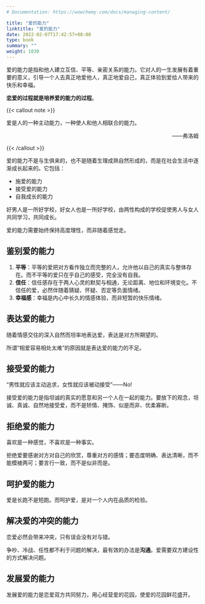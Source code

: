 ```yaml
---
# Documentation: https://wowchemy.com/docs/managing-content/

title: "爱的能力"
linktitle: "爱的能力"
date: 2022-02-07T17:42:57+08:00
type: book
summary: ""
weight: 1030
---
```


<!--more-->

爱的能力是指和他人建立互信、平等、亲密关系的能力。它对人的一生发展有着重要的意义，引导一个人去真正地爱他人，真正地爱自己，真正体验到爱给人带来的快乐和幸福。

**恋爱的过程就是培养爱的能力的过程**。

{{< callout note >}}

爱是人的一种主动能力，一种使人和他人相联合的能力。

<p align="right">——弗洛姆</p>

{{< /callout >}}

爱的能力不是与生俱来的，也不是随着生理成熟自然形成的，而是在社会生活中逐渐成长起来的。它包括：

- 施爱的能力
- 接受爱的能力
- 自我成长的能力

好男人是一所好学校，好女人也是一所好学校，由两性构成的学校促使男人与女人共同学习，共同成长。

爱的能力需要始终保持高度理性，而非随着感觉走。

## 鉴别爱的能力

1. **平等**：平等的爱把对方看作独立而完整的人，允许他以自己的真实与整体存在。而不平等的爱只在乎自己的感受，完全没有自我。
2. **信任**：信任感存在于两人心灵的默契与相通，无论距离、地位和环境变化。不信任的爱，必然伴随着猜疑、怀疑、否定等负面情绪。
3. **幸福感**：幸福是内心中长久的情感体验，而非短暂的快乐情绪。

## 表达爱的能力

随着情感交往的深入自然而坦率地表达爱，表达是对方所期望的。

所谓“相爱容易相处太难”的原因就是表达爱的能力的不足。

## 接受爱的能力

“男性就应该主动追求，女性就应该被动接受”——No!

接受爱的能力是指坦诚的真实的愿意和另一个人在一起的能力。要放下的观念，坦诚、真诚、自然地接受爱，而不是矫情、掩饰、似是而非、优柔寡断。

## 拒绝爱的能力

喜欢是一种感觉，不喜欢是一种事实。

拒绝爱要感谢对方对自己的欣赏，尊重对方的感情；要态度明确、表达清晰，而不能模棱两可；要言行一致，而不是似非而是。

## 呵护爱的能力

爱是长跑不是短跑。而呵护爱，是对一个人内在品质的检验。

## 解决爱的冲突的能力

恋爱必然会带来冲突，只有误会没有对与错。

争吵、冷战、任性都不利于问题的解决，最有效的办法是**沟通**。爱需要双方建设性的方式解决问题。

## 发展爱的能力

发展爱的能力是恋爱双方共同努力，用心经营爱的花园，使爱的花园鲜花盛开。